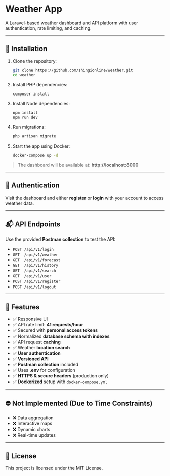 # Weather App

A Laravel-based weather dashboard and API platform with user authentication, rate limiting, and caching.

---

## 🚀 Installation

1. Clone the repository:
   ```bash
   git clone https://github.com/shingionline/weather.git
   cd weather
   ```

2. Install PHP dependencies:
   ```bash
   composer install
   ```

3. Install Node dependencies:
   ```bash
   npm install
   npm run dev
   ```

4. Run migrations:
   ```bash
   php artisan migrate
   ```

5. Start the app using Docker:
   ```bash
   docker-compose up -d
   ```

> The dashboard will be available at: **http://localhost:8000**

---

## 🔐 Authentication

Visit the dashboard and either **register** or **login** with your account to access weather data.

---

## 📬 API Endpoints

Use the provided **Postman collection** to test the API:

- `POST /api/v1/login`
- `GET  /api/v1/weather`
- `GET  /api/v1/forecast`
- `GET  /api/v1/history`
- `GET  /api/v1/search`
- `GET  /api/v1/user`
- `POST /api/v1/register`
- `POST /api/v1/logout`

---

## 🌟 Features

- ✅ Responsive UI
- ✅ API rate limit: **41 requests/hour**
- ✅ Secured with **personal access tokens**
- ✅ Normalized **database schema with indexes**
- ✅ API request **caching**
- ✅ Weather **location search**
- ✅ **User authentication**
- ✅ **Versioned API**
- ✅ **Postman collection** included
- ✅ Uses **.env** for configuration
- ✅ **HTTPS & secure headers** (production only)
- ✅ **Dockerized** setup with `docker-compose.yml`

---

## ⛔ Not Implemented (Due to Time Constraints)

- ❌ Data aggregation
- ❌ Interactive maps
- ❌ Dynamic charts
- ❌ Real-time updates

---

## 📄 License

This project is licensed under the MIT License.
